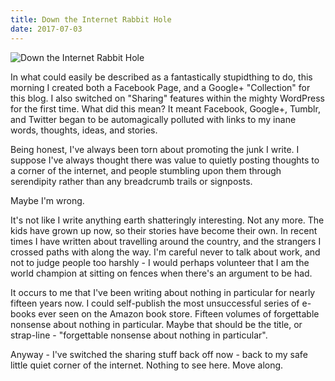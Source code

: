 ```yaml
---
title: Down the Internet Rabbit Hole
date: 2017-07-03
---
```


![Down the Internet Rabbit Hole](https://source.unsplash.com/cckf4TsHAuw/1600x900)

In what could easily be described as a fantastically stupidthing to do, this morning I created both a Facebook Page, and a Google+ "Collection" for this blog. I also switched on "Sharing" features within the mighty WordPress for the first time. What did this mean? It meant Facebook, Google+, Tumblr, and Twitter began to be automagically polluted with links to my inane words, thoughts, ideas, and stories.

Being honest, I've always been torn about promoting the junk I write. I suppose I've always thought there was value to quietly posting thoughts to a corner of the internet, and people stumbling upon them through serendipity rather than any breadcrumb trails or signposts.

Maybe I'm wrong.

It's not like I write anything earth shatteringly interesting. Not any more. The kids have grown up now, so their stories have become their own. In recent times I have written about travelling around the country, and the strangers I crossed paths with along the way. I'm careful never to talk about work, and not to judge people too harshly - I would perhaps volunteer that I am the world champion at sitting on fences when there's an argument to be had.

It occurs to me that I've been writing about nothing in particular for nearly fifteen years now. I could self-publish the most unsuccessful series of e-books ever seen on the Amazon book store. Fifteen volumes of forgettable nonsense about nothing in particular. Maybe that should be the title, or strap-line - "forgettable nonsense about nothing in particular".

Anyway - I've switched the sharing stuff back off now - back to my safe little quiet corner of the internet. Nothing to see here. Move along.